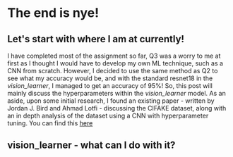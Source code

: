 # The end is nye!

## Let's start with where I am at currently!
I have completed most of the assignment so far, Q3 was a worry to me at first as I thought I would have to develop my own ML technique, such as a CNN from scratch. However, I decided to use the same method as Q2 to see what my accuracy would be, and with the standard resnet18 in the *vision_learner*, I managed to get an accuracy of 95%! So, this post will mainly discuss the hyperparameters within the *vision_learner* model. As an aside, upon some initial research, I found an existing paper - written by Jordan J. Bird and Ahmad Lotfi - discussing the CIFAKE dataset, along with an in depth analysis of the dataset using a CNN with hyperparameter tuning. You can find this [here](https://arxiv.org/pdf/2303.14126.pdf)

## vision_learner - what can I do with it?
